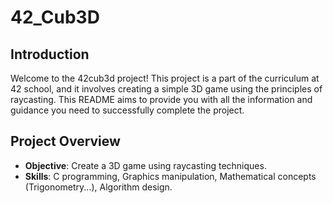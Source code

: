 # 42_Cub3D
## Introduction
Welcome to the 42cub3d project! This project is a part of the curriculum at 42 school, and it involves creating a simple 3D game using the principles of raycasting. This README aims to provide you with all the information and guidance you need to successfully complete the project.

## Project Overview
- **Objective**: Create a 3D game using raycasting techniques.
- **Skills**: C programming, Graphics manipulation, Mathematical concepts (Trigonometry...), Algorithm design.
